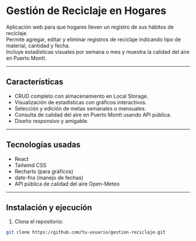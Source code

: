 # Gestión de Reciclaje en Hogares

Aplicación web para que hogares lleven un registro de sus hábitos de reciclaje.  
Permite agregar, editar y eliminar registros de reciclaje indicando tipo de material, cantidad y fecha.  
Incluye estadísticas visuales por semana o mes y muestra la calidad del aire en Puerto Montt.

---

## Características

- CRUD completo con almacenamiento en Local Storage.  
- Visualización de estadísticas con gráficos interactivos.  
- Selección y edición de metas semanales o mensuales.  
- Consulta de calidad del aire en Puerto Montt usando API pública.  
- Diseño responsivo y amigable.

---

## Tecnologías usadas

- React  
- Tailwind CSS  
- Recharts (para gráficos)  
- date-fns (manejo de fechas)  
- API pública de calidad del aire Open-Meteo

---

## Instalación y ejecución

1. Clona el repositorio:  
```bash
git clone https://github.com/tu-usuario/gestion-reciclaje.git
